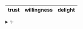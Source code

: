 | trust | willingness | delight |
| :---: | :---------: | :-----: |

<details>
  <summary>✨</summary>
  These words are chosen at random each day. New words will appear here tomorrow morning.
</details>